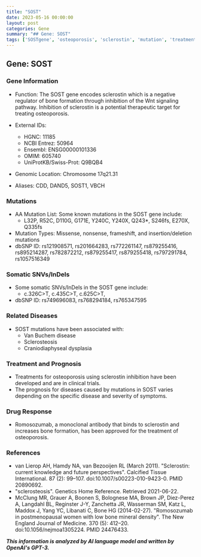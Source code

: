 ```yaml
---
title: "SOST"
date: 2023-05-16 00:00:00
layout: post
categories: Gene
summary: "## Gene: SOST"
tags: ['SOSTgene', 'osteoporosis', 'sclerostin', 'mutation', 'treatment', 'romosozumab', 'disease', 'Wntsignaling']
---
```


## Gene: SOST

### Gene Information

- Function: The SOST gene encodes sclerostin which is a negative regulator of bone formation through inhibition of the Wnt signaling pathway. Inhibition of sclerostin is a potential therapeutic target for treating osteoporosis.

- External IDs: 
    - HGNC: 11185 
    - NCBI Entrez: 50964 
    - Ensembl: ENSG00000101336 
    - OMIM: 605740 
    - UniProtKB/Swiss-Prot: Q9BQB4 

- Genomic Location: Chromosome 17q21.31

- Aliases: CDD, DAND5, SOST1, VBCH

### Mutations

- AA Mutation List: Some known mutations in the SOST gene include:
    - L32P, R52C, D110G, G171E, Y240C, Y240X, Q243*, S246fs, E270X, Q335fs
- Mutation Types: Missense, nonsense, frameshift, and insertion/deletion mutations 
- dbSNP ID: rs121908571, rs201664283, rs772261147, rs879255416, rs895214287, rs782872212, rs879255417, rs879255418, rs797291784, rs1057516349

### Somatic SNVs/InDels

- Some somatic SNVs/InDels in the SOST gene include:
    - c.326C>T, c.435C>T, c.625C>T, 
- dbSNP ID: rs749696083, rs768294184, rs765347595

### Related Diseases

- SOST mutations have been associated with:
    - Van Buchem disease
    - Sclerosteosis
    - Craniodiaphyseal dysplasia

### Treatment and Prognosis

- Treatments for osteoporosis using sclerostin inhibition have been developed and are in clinical trials.
- The prognosis for diseases caused by mutations in SOST varies depending on the specific disease and severity of symptoms.

### Drug Response
- Romosozumab, a monoclonal antibody that binds to sclerostin and increases bone formation, has been approved for the treatment of osteoporosis.

### References
- van Lierop AH, Hamdy NA, van Bezooijen RL (March 2011). "Sclerostin: current knowledge and future perspectives". Calcified Tissue International. 87 (2): 99–107. doi:10.1007/s00223-010-9423-0. PMID 20890692.
- "sclerosteosis". Genetics Home Reference. Retrieved 2021-06-22.
- McClung MR, Grauer A, Boonen S, Bolognese MA, Brown JP, Diez-Perez A, Langdahl BL, Reginster J-Y, Zanchetta JR, Wasserman SM, Katz L, Maddox J, Yang YC, Libanati C, Bone HG (2014-02-27). "Romosozumab in postmenopausal women with low bone mineral density". The New England Journal of Medicine. 370 (5): 412–20. doi:10.1056/nejmoa1305224. PMID 24476433.

**_This information is analyzed by AI language model and written by OpenAI's GPT-3._**